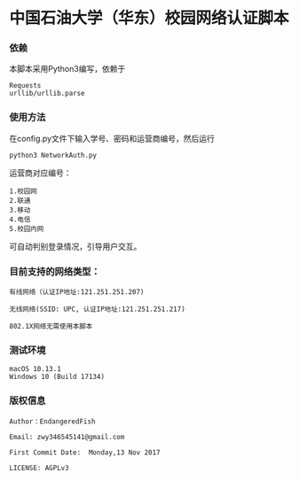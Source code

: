 # 中国石油大学（华东）校园网络认证脚本

### 依赖
本脚本采用Python3编写，依赖于
````
Requests
urllib/urllib.parse
````

### 使用方法
在config.py文件下输入学号、密码和运营商编号，然后运行
```
python3 NetworkAuth.py
```

运营商对应编号：

```
1.校园网
2.联通
3.移动
4.电信
5.校园内网
```
可自动判别登录情况，引导用户交互。


### 目前支持的网络类型：
````
有线网络（认证IP地址:121.251.251.207)

无线网络(SSID: UPC, 认证IP地址:121.251.251.217)

802.1X网络无需使用本脚本

````

### 测试环境
```
macOS 10.13.1
Windows 10 (Build 17134)
```

### 版权信息
````
Author：EndangeredFish

Email: zwy346545141@gmail.com

First Commit Date:  Monday,13 Nov 2017 

LICENSE: AGPLv3
````
